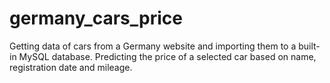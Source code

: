 # germany_cars_price
<div>
  Getting data of cars from a Germany website and importing them to a built-in MySQL database.
  Predicting the price of a selected car based on name, registration date and mileage.
</div>
